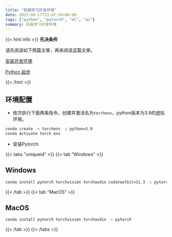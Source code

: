 ```yaml
---
title: "机器学习开发环境"
date: 2022-06-17T13:47:56+08:00
tags: ["python", "pytorch", "ml", "ai"]
summary: 机器学习开发环境
---
```


{{< hint info >}}
**先决条件**

请先阅读如下两篇文章，再来阅读这篇文章。

[安装开发环境](/posts/dev/py/env)

[Python 起步](/posts/dev/py/starter)

{{< /hint >}}

## 环境配置

- 依次执行下面两条指令，创建并激活名为`torchenv`，python版本为3.9的虚拟环境。

```bash
conda create -n torchenv -y python=3.9
conda activate torch env
```

- 安装Pytorch

{{< tabs "uniqueid" >}}
{{< tab "Windows" >}}

## Windows

```bash
conda install pytorch torchvision torchaudio cudatoolkit=11.3 -c pytorch
```

{{< /tab >}}
{{< tab "MacOS" >}}

## MacOS

```bash
conda install pytorch torchvision torchaudio -c pytorch
```
{{< /tab >}}
{{< /tabs >}}
